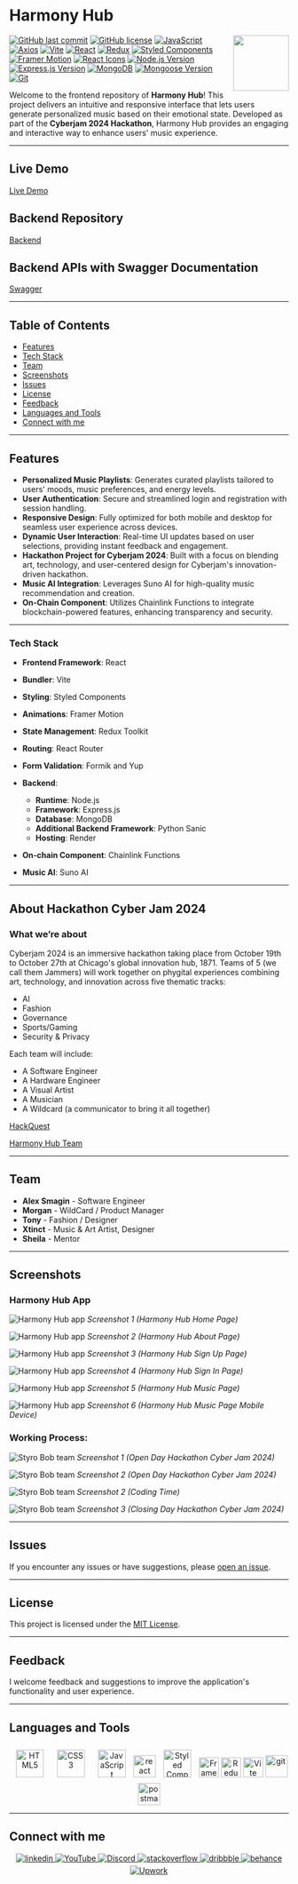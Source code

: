 # Harmony Hub

<img align="right" src="https://media.giphy.com/media/du3J3cXyzhj75IOgvA/giphy.gif" width="100"/>

[![GitHub last commit](https://img.shields.io/github/last-commit/Alexandrbig1/trail_quest)](https://github.com/Alexandrbig1/trail_quest/commits/main)
[![GitHub license](https://img.shields.io/github/license/Alexandrbig1/trail_quest)](https://github.com/Alexandrbig1/trail_quest/blob/main/LICENSE)
[![JavaScript](https://img.shields.io/badge/JavaScript-Latest-EAD319.svg)](https://developer.mozilla.org/en-US/docs/Web/JavaScript)
[![Axios](https://img.shields.io/badge/Axios-1.6.4-5300D8.svg)](https://github.com/axios/axios)
[![Vite](https://img.shields.io/badge/Vite-5.0.8-6868F2)](https://vitejs.dev/)
[![React](https://img.shields.io/badge/React-18.2.0-51CAEF.svg)](https://reactjs.org/)
[![Redux](https://img.shields.io/badge/Redux-8.1.3-6231AF.svg)](https://redux.js.org/)
[![Styled Components](https://img.shields.io/badge/Styled_Components-6.1.6-D664C0.svg)](https://styled-components.com/)
[![Framer Motion](https://img.shields.io/badge/Framer_Motion-11.1.1-00ADD8.svg)](https://www.framer.com/motion/)
[![React Icons](https://img.shields.io/badge/React_Icons-5.0.1-E10051.svg)](https://react-icons.github.io/react-icons/)
[![Node.js Version](https://img.shields.io/badge/Node.js-v18.18.0-2B8B27)](https://nodejs.org/)
[![Express.js Version](https://img.shields.io/badge/Express.js-v4.18.2-000000)](https://expressjs.com/)
[![MongoDB](https://img.shields.io/badge/MongoDB-v6.3.0-3B9539)](https://www.mongodb.com/)
[![Mongoose Version](https://img.shields.io/badge/Mongoose-v8.0.3-6B0002)](https://mongoosejs.com/)
[![Git](https://img.shields.io/badge/Git-2.35.1-F05032.svg)](https://git-scm.com/)

Welcome to the frontend repository of **Harmony Hub**! This project delivers an intuitive and responsive interface that lets users generate personalized music based on their emotional state. Developed as part of the **Cyberjam 2024 Hackathon**, Harmony Hub provides an engaging and interactive way to enhance users' music experience.

---

## Live Demo

[Live Demo](https://harmony-hub-live.netlify.app)

## Backend Repository

[Backend](https://github.com/Alexandrbig1/harmony-hub-backend)

## Backend APIs with Swagger Documentation

[Swagger](https://harmony-hub-backend.onrender.com/api-docs)

---

## Table of Contents

- [Features](#features)
- [Tech Stack](#tech-stack)
- [Team](#team)
- [Screenshots](#screenshots)
- [Issues](#issues)
- [License](#license)
- [Feedback](#feedback)
- [Languages and Tools](#languages_and_tools)
- [Connect with me](#connect_with_me)

---

## Features

- **Personalized Music Playlists**: Generates curated playlists tailored to users' moods, music preferences, and energy levels.
- **User Authentication**: Secure and streamlined login and registration with session handling.
- **Responsive Design**: Fully optimized for both mobile and desktop for seamless user experience across devices.
- **Dynamic User Interaction**: Real-time UI updates based on user selections, providing instant feedback and engagement.
- **Hackathon Project for Cyberjam 2024**: Built with a focus on blending art, technology, and user-centered design for Cyberjam's innovation-driven hackathon.
- **Music AI Integration**: Leverages Suno AI for high-quality music recommendation and creation.
- **On-Chain Component**: Utilizes Chainlink Functions to integrate blockchain-powered features, enhancing transparency and security.

---

### Tech Stack

- **Frontend Framework**: React
- **Bundler**: Vite
- **Styling**: Styled Components
- **Animations**: Framer Motion
- **State Management**: Redux Toolkit
- **Routing**: React Router
- **Form Validation**: Formik and Yup

- **Backend**:

  - **Runtime**: Node.js
  - **Framework**: Express.js
  - **Database**: MongoDB
  - **Additional Backend Framework**: Python Sanic
  - **Hosting**: Render

- **On-chain Component**: Chainlink Functions
- **Music AI**: Suno AI

---

## About Hackathon Cyber Jam 2024

### What we’re about

Cyberjam 2024 is an immersive hackathon taking place from October 19th to October 27th at Chicago's global innovation hub, 1871. Teams of 5 (we call them Jammers) will work together on phygital experiences combining art, technology, and innovation across five thematic tracks:

- AI
- Fashion
- Governance
- Sports/Gaming
- Security & Privacy

Each team will include:

- A Software Engineer
- A Hardware Engineer
- A Visual Artist
- A Musician
- A Wildcard (a communicator to bring it all together)

[HackQuest](https://www.hackquest.io/en/hackathon/explore/Cyberjam-2024)

[Harmony Hub Team](https://www.hackquest.io/en/hackathon/projects/Cyberjam-2024-Harmony-Hub)

---

## Team

- **Alex Smagin** - Software Engineer
- **Morgan** - WildCard / Product Manager
- **Tony** - Fashion / Designer
- **Xtinct** - Music & Art Artist, Designer
- **Sheila** - Mentor

---

## Screenshots

### Harmony Hub App

![Harmony Hub app](/public/images/screenshots/harmonyhub.jpg) _Screenshot 1
(Harmony Hub Home Page)_

![Harmony Hub app](/public/images/screenshots/harmonyhub2.jpg) _Screenshot 2
(Harmony Hub About Page)_

![Harmony Hub app](/public/images/screenshots/harmonyhub3.jpg) _Screenshot 3
(Harmony Hub Sign Up Page)_

![Harmony Hub app](/public/images/screenshots/harmonyhub4.jpg) _Screenshot 4
(Harmony Hub Sign In Page)_

![Harmony Hub app](/public/images/screenshots/harmonyhub5.jpg) _Screenshot 5
(Harmony Hub Music Page)_

![Harmony Hub app](/public/images/screenshots/harmonyhub6.jpg) _Screenshot 6
(Harmony Hub Music Page Mobile Device)_

### Working Process:

![Styro Bob team](/public/images/screenshots/team1.jpg) _Screenshot 1
(Open Day Hackathon Cyber Jam 2024)_

![Styro Bob team](/public/images/screenshots/team2.jpg) _Screenshot 2
(Open Day Hackathon Cyber Jam 2024)_

![Styro Bob team](/public/images/screenshots/team4.jpg) _Screenshot 2
(Coding Time)_

![Styro Bob team](/public/images/screenshots/team3.jpg) _Screenshot 3
(Closing Day Hackathon Cyber Jam 2024)_

---

## Issues

If you encounter any issues or have suggestions, please
[open an issue](https://github.com/Alexandrbig1/harmony-hub/issues).

---

## License

This project is licensed under the [MIT License](LICENSE).

---

## Feedback

I welcome feedback and suggestions to improve the application's functionality and user experience.

---

## Languages and Tools

<div align="center">
<a href="https://en.wikipedia.org/wiki/HTML5" target="_blank"><img style="margin: 10px" src="https://profilinator.rishav.dev/skills-assets/html5-original-wordmark.svg" alt="HTML5" height="50" /></a>
<a href="https://www.w3schools.com/css/" target="_blank"><img style="margin: 10px" src="https://profilinator.rishav.dev/skills-assets/css3-original-wordmark.svg" alt="CSS3" height="50" /></a>
<a href="https://www.javascript.com/" target="_blank"><img style="margin: 10px" src="https://profilinator.rishav.dev/skills-assets/javascript-original.svg" alt="JavaScript" height="50" /></a>
<a href="https://reactjs.org/" target="_blank" rel="noreferrer"> <img src="https://raw.githubusercontent.com/devicons/devicon/master/icons/react/react-original-wordmark.svg" alt="react" width="40" height="40"/></a>
<a href="https://styled-components.com/" target="_blank"><img style="margin: 10px" src="https://profilinator.rishav.dev/skills-assets/styled-components.png" alt="Styled Components" height="50" /></a>
<a href="https://framer.com" target="_blank" rel="noreferrer"><img src="https://raw.githubusercontent.com/danielcranney/readme-generator/main/public/icons/skills/framer-colored.svg" width="36" height="36" alt="Framer" /></a>
<a href="https://redux.js.org/" target="_blank" rel="noreferrer"><img src="https://raw.githubusercontent.com/danielcranney/readme-generator/main/public/icons/skills/redux-colored.svg" width="36" height="36" alt="Redux" /></a>
<a href="https://vitejs.dev/" target="_blank" rel="noreferrer"><img src="https://raw.githubusercontent.com/danielcranney/readme-generator/main/public/icons/skills/vite-colored.svg" width="36" height="36" alt="Vite" /></a>
<a href="https://git-scm.com/" target="_blank" rel="noreferrer">
<img src="https://www.vectorlogo.zone/logos/git-scm/git-scm-icon.svg" alt="git" width="40" height="40"/></a>
<a href="https://postman.com" target="_blank" rel="noreferrer"><img src="https://www.vectorlogo.zone/logos/getpostman/getpostman-icon.svg" alt="postman" width="40" height="40"/></a>
</div>

---

## Connect with me

<div align="center">
<a href="https://linkedin.com/in/alex-smagin29" target="_blank">
<img src=https://img.shields.io/badge/linkedin-%231E77B5.svg?&style=for-the-badge&logo=linkedin&logoColor=white alt=linkedin style="margin-bottom: 5px;" />
</a>
<a href="https://www.youtube.com/@AlexSmaginDev" target="_blank">
<img src="https://img.shields.io/badge/youtube-%23FF0000.svg?&style=for-the-badge&logo=youtube&logoColor=white" alt="YouTube" style="margin-bottom: 5px;" />
</a>
<a href="https://discord.gg/t6MGsCqdFX" target="_blank">
<img src="https://img.shields.io/badge/discord-%237289DA.svg?&style=for-the-badge&logo=discord&logoColor=white" alt="Discord" style="margin-bottom: 5px;" />
</a>
<a href="https://stackoverflow.com/users/22484161/alex-smagin" target="_blank">
<img src=https://img.shields.io/badge/stackoverflow-%23F28032.svg?&style=for-the-badge&logo=stackoverflow&logoColor=white alt=stackoverflow style="margin-bottom: 5px;" />
</a>
<a href="https://dribbble.com/Alexandrbig1" target="_blank">
<img src=https://img.shields.io/badge/dribbble-%23E45285.svg?&style=for-the-badge&logo=dribbble&logoColor=white alt=dribbble style="margin-bottom: 5px;" />
</a>
<a href="https://www.behance.net/a1126" target="_blank">
<img src=https://img.shields.io/badge/behance-%23191919.svg?&style=for-the-badge&logo=behance&logoColor=white alt=behance style="margin-bottom: 5px;" />
</a>
<a href="https://www.upwork.com/freelancers/~0117da9f9f588056d2" target="_blank">
<img src="https://img.shields.io/badge/upwork-%230077B5.svg?&style=for-the-badge&logo=upwork&logoColor=white&color=%23167B02" alt="Upwork" style="margin-bottom: 5px;" />
</a>
</div>
